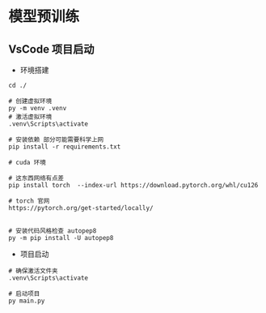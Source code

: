 # 模型预训练

## VsCode 项目启动

* 环境搭建

```shell
cd ./

# 创建虚拟环境
py -m venv .venv
# 激活虚拟环境
.venv\Scripts\activate

# 安装依赖 部分可能需要科学上网
pip install -r requirements.txt

# cuda 环境

# 这东西网络有点差
pip install torch  --index-url https://download.pytorch.org/whl/cu126

# torch 官网
https://pytorch.org/get-started/locally/


# 安装代码风格检查 autopep8
py -m pip install -U autopep8
```

* 项目启动

```shell
# 确保激活文件夹
.venv\Scripts\activate

# 启动项目
py main.py
```
